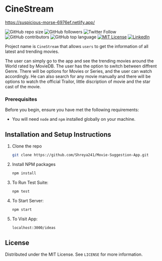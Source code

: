 # CineStream

https://suspicious-morse-6976ef.netlify.app/

![GitHub repo size](https://img.shields.io/github/repo-size/Shreya241/Movie-Suggestion-App)
![GitHub followers](https://img.shields.io/github/followers/Shreya241?style=social)
![Twitter Follow](https://img.shields.io/twitter/follow/s_h_r_e_y_a_agr?style=social)
![GitHub contributors](https://img.shields.io/github/contributors/Shreya241/Movie-Suggestion-App)
![GitHub top language](https://img.shields.io/github/languages/top/Shreya241/Movie-Suggestion-App)
[![MIT License][license-shield]][license-url]
[![LinkedIn][linkedin-shield]][linkedin-url]


Project name is `CineStream` that allows `users` to get the information of all latest and trending movies.

The user can simply go to the app and see the trending movies around the World rated by MovieDB. The user has the option to switch between diffrent Genre. 
There will be options for Movies or Series, and the user can watch accordingly. He can also search for any movie manually and there will be options to watch the official 
Trailor, little discription of movie and the star cast  of the movie.


### Prerequisites

Before you begin, ensure you have met the following requirements:

* You will need `node` and `npm` installed globally on your machine.  

## Installation and Setup Instructions

1. Clone the repo
   ```sh
   git clone https://github.com/Shreya241/Movie-Suggestion-App.git
   ```
2. Install NPM packages
   ```sh
   npm install
   ```
3. To Run Test Suite:  
   ```sh
   npm test
   ``` 

4. To Start Server:
   ```sh
   npm start
   ```  

5. To Visit App:
   ```sh
   localhost:3000/ideas
   ```  

## License

Distributed under the MIT License. See `LICENSE` for more information.


<!-- MARKDOWN LINKS & IMAGES -->
[license-shield]: https://img.shields.io/github/license/othneildrew/Best-README-Template.svg?style=for-the-badge
[license-url]: https://github.com/Shreya241/Movie-Suggestion-App/blob/main/LICENSE.txt
[linkedin-shield]: https://img.shields.io/badge/-LinkedIn-black.svg?style=for-the-badge&logo=linkedin&colorB=555
[linkedin-url]: https://www.linkedin.com/in/shreya--agrawal/
